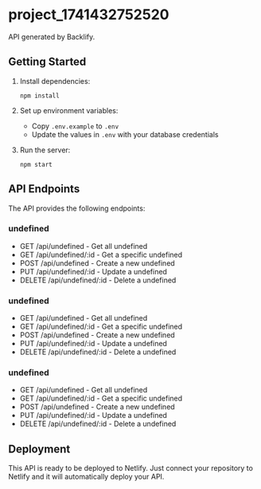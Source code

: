 # project_1741432752520

API generated by Backlify.

## Getting Started

1. Install dependencies:
   ```
   npm install
   ```

2. Set up environment variables:
   - Copy `.env.example` to `.env`
   - Update the values in `.env` with your database credentials

3. Run the server:
   ```
   npm start
   ```

## API Endpoints

The API provides the following endpoints:


### undefined

- GET /api/undefined - Get all undefined
- GET /api/undefined/:id - Get a specific undefined
- POST /api/undefined - Create a new undefined
- PUT /api/undefined/:id - Update a undefined
- DELETE /api/undefined/:id - Delete a undefined


### undefined

- GET /api/undefined - Get all undefined
- GET /api/undefined/:id - Get a specific undefined
- POST /api/undefined - Create a new undefined
- PUT /api/undefined/:id - Update a undefined
- DELETE /api/undefined/:id - Delete a undefined


### undefined

- GET /api/undefined - Get all undefined
- GET /api/undefined/:id - Get a specific undefined
- POST /api/undefined - Create a new undefined
- PUT /api/undefined/:id - Update a undefined
- DELETE /api/undefined/:id - Delete a undefined


## Deployment

This API is ready to be deployed to Netlify. Just connect your repository to Netlify and it will automatically deploy your API.
